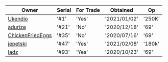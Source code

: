 | Owner | Serial | For Trade | Obtained | Op |
| ---| --- | --- | --- | --- |
| [Ukendio](https://www.rolimons.com/player/97718174) | '#1' | 'Yes' | '2021/01/02' | '250K' |
| [adurize](https://www.rolimons.com/player/57987655) | '#21' | 'No' | '2020/12/18' | '69' |
| [ChickenFriedEggs](https://www.rolimons.com/player/77476651) | '#35' | 'No' | '2020/07/16' | '69' |
| [jepetski](https://www.rolimons.com/player/129796060) | '#47' | 'Yes' | '2021/02/08' | '180k'
| [Iadz](https://www.rolimons.com/player/99724216) | '#93' | 'Yes' | '2020/10/23' | '69' | 

